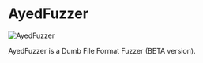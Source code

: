 # AyedFuzzer
![AyedFuzzer](https://github.com/lus33rr/AyedFuzzer/assets/84886384/9e8c9e82-32e9-431e-9bce-f9b32b74ad97)

AyedFuzzer is a Dumb File Format Fuzzer (BETA version).

